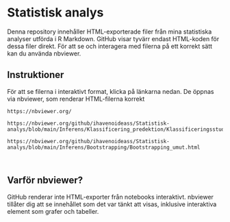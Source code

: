 
# Statistisk analys
Denna repository innehåller HTML-exporterade filer från mina statistiska analyser utförda i R Markdown. GitHub visar tyvärr endast HTML-koden för dessa filer direkt. För att se och interagera med filerna på ett korrekt sätt kan du använda nbviewer.


## Instruktioner

För att se filerna i interaktivt format, klicka på länkarna nedan. De öppnas via nbviewer, som renderar HTML-filerna korrekt

```shell
https://nbviewer.org/

https://nbviewer.org/github/ihavenoideass/Statistisk-analys/blob/main/Inferens/Klassificering_predektion/Klassificeringsstudie_H1N1_Flue.nb.html

https://nbviewer.org/github/ihavenoideass/Statistisk-analys/blob/main/Inferens/Bootstrapping/Bootstrapping_umut.html



```

## Varför nbviewer?
GitHub renderar inte HTML-exporter från notebooks interaktivt. nbviewer tillåter dig att se innehållet som det var tänkt att visas, inklusive interaktiva element som grafer och tabeller.

